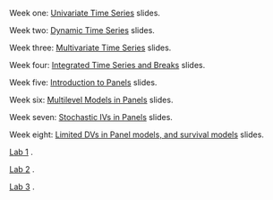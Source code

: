 Week one: <a href="https://jnseawright.github.io/Spring-2023/1-Univariate/1-Univariate-Time-Series.html#1">Univariate Time Series</a> slides.

Week two: <a href="https://jnseawright.github.io/Spring-2023/2-Dynamic/2-Dynamic-Time-Series.html#1">Dynamic Time Series</a> slides.

Week three: <a href="https://jnseawright.github.io/Spring-2023/3-Multivariate/3-Multivariate-Time-Series.html#1">Multivariate Time Series</a> slides.

Week four: <a href="https://jnseawright.github.io/Spring-2023/4-Integrated/4-Integrated-Time-Series-and-Breaks.html#1">Integrated Time Series and Breaks</a> slides.

Week five: <a href="https://jnseawright.github.io/Spring-2023/5-Panel/5Panels.html#1">Introduction to Panels</a> slides.

Week six: <a href="https://jnseawright.github.io/Spring-2023/6-Multilevel/6BayesMultilevel.html#1">Multilevel Models in Panels</a> slides.

Week seven: <a href="https://jnseawright.github.io/Spring-2023/7-Stochastic/7Stochastic.html#1">Stochastic IVs in Panels</a> slides.

Week eight: <a href="https://jnseawright.github.io/Spring-2023/8-Survival/8Survival.html#1">Limited DVs in Panel models, and survival models</a> slides.

<a href="https://jnseawright.github.io/Spring-2023/Labs/Lab 1.pdf">Lab 1</a> .

<a href="https://jnseawright.github.io/Spring-2023/Labs/Lab 2.pdf">Lab 2</a> .

<a href="https://jnseawright.github.io/Spring-2023/Labs/Lab 3.pdf">Lab 3</a> .
